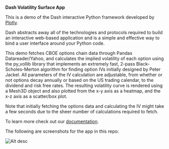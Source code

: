 **Dash Volatility Surface App**

This is a demo of the Dash interactive Python framework developed by [Plotly](https://plot.ly/).

Dash abstracts away all of the technologies and protocols required to build an interactive web-based application and is a simple and effective way to bind a user interface around your Python code.

This demo fetches CBOE options chain data through Pandas Datareader/Yahoo, and calculates the implied volatility of each option using the py_vollib library that implements an extremely fast, 2-pass Black-Scholes-Merton algorithm for finding option IVs initially designed by Peter Jackel. All parameters of the IV calculation are adjustable, from whether or not options decay annually or based on the US trading calendar, to the dividend and risk free rates. The resulting volatility curve is rendered using a Mesh3D object and also plotted from the x-y axis as a heatmap, and the x-z axis as a scatter/box plot.

Note that initially fetching the options data and calculating the IV might take a few seconds due to the sheer number of calculations required to fetch.

To learn more check out our [documentation](https://plot.ly/dash).

The following are screenshots for the app in this repo:

![Alt desc](https://github.com/aspiringfastlaner/SPX-Put-Selling/blob/master/Volatility%20Explorer/screenshots/Screenshot1.png)
